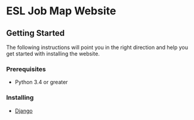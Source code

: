 # ESL Job Map Website


## Getting Started
The following instructions will point you in the right direction and help you get started with installing the website.


### Prerequisites

* Python 3.4 or greater

### Installing
* [Django](https://docs.djangoproject.com/en/2.0/intro/install/)
